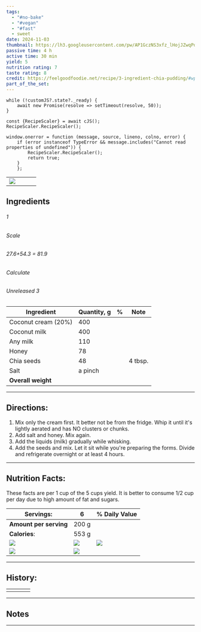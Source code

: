 ```yaml
---
tags:
  - "#no-bake"
  - "#vegan"
  - "#fast"
  - sweet
date: 2024-11-03
thumbnail: https://lh3.googleusercontent.com/pw/AP1GczNS3xfz_lHojJZwqPdNr18kTX2DSLyQ9iDrHClPUWQ6Vofnwgv2Ii_XA20X0BFkh30Wb7xdI_RFz7XT0PFX_n-G4b8GqMJiM2SjkoFKu2vOhV_gl3cGLB-68_hZYju96Apb-P5rY3bREzAdtM0TfS26=w1171-h879-s-no-gm?authuser=0
passive time: 4 h
active time: 30 min
yield: 5
nutrition rating: 7
taste rating: 8
credit: https://feelgoodfoodie.net/recipe/3-ingredient-chia-pudding/#wprm-recipe-container-5591
part_of_the_set:
---
```

```dataviewjs
while (!customJS?.state?._ready) { 
	await new Promise(resolve => setTimeout(resolve, 50)); 
} 

const {RecipeScaler} = await cJS();
RecipeScaler.RecipeScaler();

window.onerror = function (message, source, lineno, colno, error) {
	if (error instanceof TypeError && message.includes("Cannot read properties of undefined")) {
		RecipeScaler.RecipeScaler();
		return true;
	}
    };
```

|                                                                                                                                                                                                                                      |     |     |     |
| ------------------------------------------------------------------------------------------------------------------------------------------------------------------------------------------------------------------------------------ | --- | --- | --- |
| ![](https://lh3.googleusercontent.com/pw/AP1GczNS3xfz_lHojJZwqPdNr18kTX2DSLyQ9iDrHClPUWQ6Vofnwgv2Ii_XA20X0BFkh30Wb7xdI_RFz7XT0PFX_n-G4b8GqMJiM2SjkoFKu2vOhV_gl3cGLB-68_hZYju96Apb-P5rY3bREzAdtM0TfS26=w1171-h879-s-no-gm?authuser=0) |     |     |     |

## Ingredients

###### 1
###### Scale
###### 27.6+54.3 = 81.9
###### Calculate
###### Unreleased 3

| Ingredient          | Quantity, g | %   | Note    |
| ------------------- | ----------- | --- | ------- |
| Coconut cream (20%) | 400         |     |         |
| Coconut milk        | 400         |     |         |
| Any milk            | 110         |     |         |
| Honey               | 78          |     |         |
| Chia seeds          | 48          |     | 4 tbsp. |
| Salt                | a pinch     |     |         |
| **Overall weight**  |             |     |         |




---
## Directions:

1. Mix only the cream first. It better not be from the fridge. Whip it until it's lightly aerated and has NO clusters or chunks.
2. Add salt and honey. Mix again.
3. Add the liquids (milk) gradually while whisking.
4. Add the seeds and mix. Let it sit while you're preparing the forms. Divide and refrigerate overnight or at least 4 hours. 


---
## Nutrition Facts:
These facts are per 1 cup of the 5 cups yield. It is better to consume 1/2 cup per day due to high amount of fat and sugars.

| **Servings:**                                                                                                                                                                                                                       | 6                                                                                                                                                                                                                                   | % Daily Value                                                                                                                                                                                                                       |
| ----------------------------------------------------------------------------------------------------------------------------------------------------------------------------------------------------------------------------------- | ----------------------------------------------------------------------------------------------------------------------------------------------------------------------------------------------------------------------------------- | ----------------------------------------------------------------------------------------------------------------------------------------------------------------------------------------------------------------------------------- |
| **Amount per serving**                                                                                                                                                                                                              | 200 g                                                                                                                                                                                                                               |                                                                                                                                                                                                                                     |
| **Calories**:                                                                                                                                                                                                                       | 553 g                                                                                                                                                                                                                               |                                                                                                                                                                                                                                     |
| ![](https://lh3.googleusercontent.com/pw/AP1GczPruh1VveofUzHNSoHmLvjcsIBK-JYgYLlEMbPxALmtVhwephS5Miri-kb6hbTMcnX2EfZi04QgA9ZGZJ3b-zWMnAUt4PTxx3Pa5FNJVmWpfjSLZGbHYThjYsPyp-zmapcZLWcCILsZzunRPCNAwnHc=w700-h566-s-no-gm?authuser=0) | ![](https://lh3.googleusercontent.com/pw/AP1GczNGbFju1nQzftg5ZCFG06F4vVu4ksLEjGbQ7xqq6NdX5R2glLVGvhRI1uUUW8dzFaXm1W05do2xGu8h_YbFxgitlwZvxlPPk02LLRCdHUatOk-L4VUy_lUTS1zszUUem1FF55e75nSoQMpR24DFTLiV=w509-h656-s-no-gm?authuser=0) | ![](https://lh3.googleusercontent.com/pw/AP1GczM1lfZXTuUxQ1lwE5cTExn9nhEWk7jzmSqHYfksjHHNRIqhvWxcaz23lDlHIeGXUBiSP0FeBsOKz9b0AlveZgS8Ab6pQ1GOR8KS4l4D1uiS38jMwObL7k4o9wJLFaK_YKQQc3KAhwmtUTi0TfKwZU76=w495-h572-s-no-gm?authuser=0) |
| ![](https://lh3.googleusercontent.com/pw/AP1GczPY_BeVXv6hRhXruoSjmd92J_j-72n-62kdcpG6rK157RZKHHhsBoj0AbB1gbkVW1GHMuonYhGPJMvFufBpAErpjVzqBNb5mzlTva-3NFm63YzaGCTBV-btRBaEUZO4dz1RgCDZrbgzExLSsPI6QBsL=w531-h828-s-no-gm?authuser=0) | ![](https://lh3.googleusercontent.com/pw/AP1GczPTo0hIailrr2AVabmo_I3JqGhcS37W0bC694eC4H9Z0ZZfJlkE3Ea9lFlmT4Zz4GGNra4_t_1BP9etS3AFTwo9GlkSOynr9dm_TZScmuO_CVebxx0VUG-0VCD94K4L1oaf976t16-BxfJ_PDVZPgU6=w447-h617-s-no-gm?authuser=0) |                                                                                                                                                                                                                                     |



---
## History:

|     |                   |                   |                   |
| --- | ----------------- | ----------------- | ----------------- |
|     |                   |                   |                   |


---
## Notes


>

---




